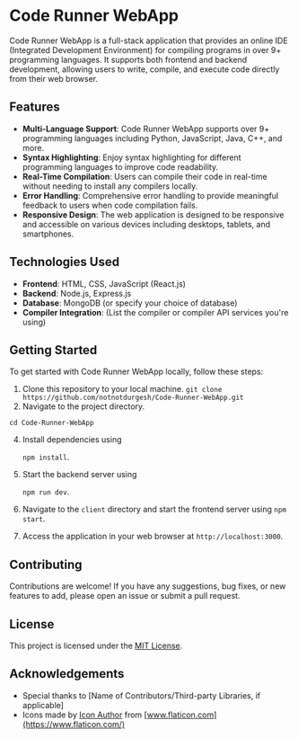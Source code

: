 # Code Runner WebApp

Code Runner WebApp is a full-stack application that provides an online IDE (Integrated Development Environment) for compiling programs in over 9+ programming languages. It supports both frontend and backend development, allowing users to write, compile, and execute code directly from their web browser.

## Features

- **Multi-Language Support**: Code Runner WebApp supports over 9+ programming languages including Python, JavaScript, Java, C++, and more.
- **Syntax Highlighting**: Enjoy syntax highlighting for different programming languages to improve code readability.
- **Real-Time Compilation**: Users can compile their code in real-time without needing to install any compilers locally.
- **Error Handling**: Comprehensive error handling to provide meaningful feedback to users when code compilation fails.
- **Responsive Design**: The web application is designed to be responsive and accessible on various devices including desktops, tablets, and smartphones.

## Technologies Used

- **Frontend**: HTML, CSS, JavaScript (React.js)
- **Backend**: Node.js, Express.js
- **Database**: MongoDB (or specify your choice of database)
- **Compiler Integration**: (List the compiler or compiler API services you're using)

## Getting Started

To get started with Code Runner WebApp locally, follow these steps:

1. Clone this repository to your local machine.
   `
      git clone https://github.com/notnotdurgesh/Code-Runner-WebApp.git
   `
3. Navigate to the project directory.

  `
  cd Code-Runner-WebApp
  `
  
4. Install dependencies using
   
   `npm install`.
   
6. Start the backend server using

   `npm run dev`.
   
9. Navigate to the `client` directory and start the frontend server using `npm start`.
10. Access the application in your web browser at `http://localhost:3000`.

## Contributing

Contributions are welcome! If you have any suggestions, bug fixes, or new features to add, please open an issue or submit a pull request.

## License

This project is licensed under the [MIT License](link_to_license_file).

## Acknowledgements

- Special thanks to [Name of Contributors/Third-party Libraries, if applicable]
- Icons made by [Icon Author](link_to_icon_author_profile) from [www.flaticon.com](https://www.flaticon.com/)

